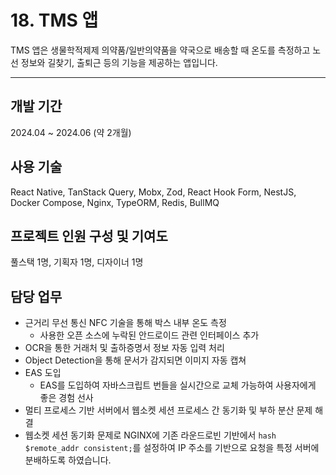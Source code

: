 # 18. TMS 앱

TMS 앱은 생물학적제제 의약품/일반의약품을 약국으로 배송할 때 온도를 측정하고 노선 정보와 길찾기, 출퇴근 등의 기능을 제공하는 앱입니다.

---

## 개발 기간

2024.04 ~ 2024.06 (약 2개월)

## 사용 기술

React Native, TanStack Query, Mobx, Zod, React Hook Form, NestJS, Docker Compose, Nginx, TypeORM, Redis, BullMQ

## 프로젝트 인원 구성 및 기여도

풀스택 1명, 기획자 1명, 디자이너 1명

## 담당 업무

- 근거리 무선 통신 NFC 기술을 통해 박스 내부 온도 측정
  - 사용한 오픈 소스에 누락된 안드로이드 관련 인터페이스 추가
- OCR을 통한 거래처 및 출하증명서 정보 자동 입력 처리
- Object Detection을 통해 문서가 감지되면 이미지 자동 캡쳐
- EAS 도입
  - EAS를 도입하여 자바스크립트 번들을 실시간으로 교체 가능하여 사용자에게 좋은 경험 선사
- 멀티 프로세스 기반 서버에서 웹소켓 세션 프로세스 간 동기화 및 부하 분산 문제 해결
- 웹소켓 세션 동기화 문제로 NGINX에 기존 라운드로빈 기반에서 `hash $remote_addr consistent;`를 설정하여 IP 주소를 기반으로 요청을 특정 서버에 분배하도록 하였습니다.
